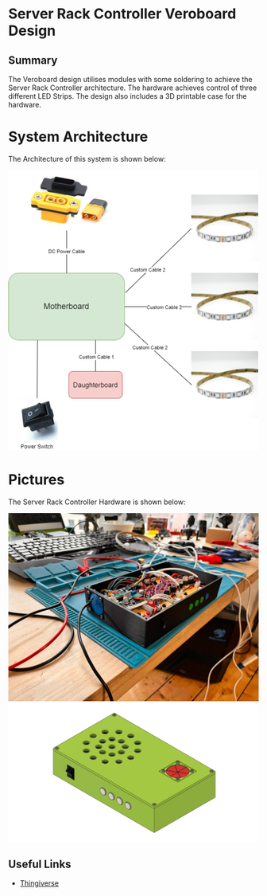 # Server Rack Controller Veroboard Design

## Summary

The Veroboard design utilises modules with some soldering to achieve the Server Rack Controller architecture. The hardware achieves control of three different LED Strips. The design also includes a 3D printable case for the hardware.

# System Architecture

The Architecture of this system is shown below:

<center>
    <img src = "../docs/System-Architecture.png">
</center>

# Pictures

The Server Rack Controller Hardware is shown below:

<center>
    <img src = "docs/Veroboard Hardware.jpg">
    <img src = "docs/Veroboard Case.png">
</center>

## Useful Links

- [Thingiverse](https://www.thingiverse.com/scottgibb/designs)